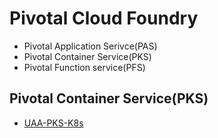 # Pivotal Cloud Foundry
- Pivotal Application Serivce(PAS)
- Pivotal Container Service(PKS)
- Pivotal Function service(PFS)

## Pivotal Container Service(PKS)
- [UAA-PKS-K8s](blob/uaa-pks-k8s/uaa_pks.md)
